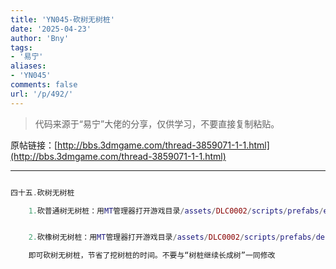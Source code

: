 ```yaml
---
title: 'YN045-砍树无树桩'
date: '2025-04-23'
author: 'Bny'
tags:
- '易宁'
aliases:
- 'YN045'
comments: false
url: '/p/492/'
---
```


> 代码来源于“易宁”大佬的分享，仅供学习，不要直接复制粘贴。

原帖链接：[http://bbs.3dmgame.com/thread-3859071-1-1.html](http://bbs.3dmgame.com/thread-3859071-1-1.html)

---

```lua  

四十五.砍树无树桩

	1.砍普通树无树桩：用MT管理器打开游戏目录/assets/DLC0002/scripts/prefabs/evergreens.lua文件，在inst.AnimState:PushAnimation(inst.anims.stump)的下一行插入inst:Remove()


	2.砍橡树无树桩：用MT管理器打开游戏目录/assets/DLC0002/scripts/prefabs/deciduoustrees.lua文件，在inst.AnimState:PushAnimation(inst.anims.stump)的下一行插入inst:Remove()

	即可砍树无树桩，节省了挖树桩的时间。不要与“树桩继续长成树”一同修改

```  


